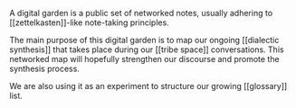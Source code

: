 ---
---
A digital garden is a public set of networked notes, usually adhering to [[zettelkasten]]-like note-taking principles. 

The main purpose of this digital garden is to map our ongoing [[dialectic synthesis]] that takes place during our [[tribe space]] conversations. This networked map will hopefully strengthen our discourse and promote the synthesis process.

We are also using it as an experiment to structure our growing [[glossary]] list.

